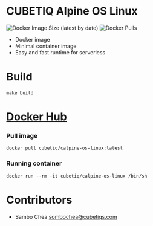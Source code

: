 # CUBETIQ Alpine OS Linux
![Docker Image Size (latest by date)](https://img.shields.io/docker/image-size/cubetiq/calpine-os-linux)
![Docker Pulls](https://img.shields.io/docker/pulls/cubetiq/calpine-os-linux)

- Docker image
- Minimal container image
- Easy and fast runtime for serverless

# Build
```shell
make build
```

# [Docker Hub](https://hub.docker.com/r/cubetiq/calpine-os-linux)
### Pull image
```shell
docker pull cubetiq/calpine-os-linux:latest
```

### Running container
```shell
docker run --rm -it cubetiq/calpine-os-linux /bin/sh
```

# Contributors
- Sambo Chea <sombochea@cubetiqs.com>